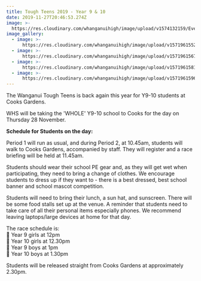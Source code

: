 ```yaml
---
title: Tough Teens 2019 - Year 9 & 10
date: 2019-11-27T20:46:53.274Z
image: >-
  https://res.cloudinary.com/whanganuihigh/image/upload/v1574132159/Events/Race-Schedule.1000---Tough-Teens-2019.jpg
image_gallery:
  - image: >-
      https://res.cloudinary.com/whanganuihigh/image/upload/v1571961552/News/photo_from_last_year_1.jpg
  - image: >-
      https://res.cloudinary.com/whanganuihigh/image/upload/v1571961567/News/photo_from_last_year_2.jpg
  - image: >-
      https://res.cloudinary.com/whanganuihigh/image/upload/v1571961581/News/photo_from_last_year_3.jpg
  - image: >-
      https://res.cloudinary.com/whanganuihigh/image/upload/v1571961596/News/photo_from_last_year_4.jpg
---
```

The Wanganui Tough Teens is back again this year for Y9-10 students at Cooks Gardens. 

WHS will be taking the 'WHOLE' Y9-10 school to Cooks for the day on Thursday 28 November.


**Schedule for Students on the day:**  

Period 1 will run as usual, and during Period 2, at 10.45am, students will walk to Cooks Gardens, accompanied by staff. They will register and a race briefing will be held at 11.45am.  

Students should wear their school PE gear and, as they will get wet when participating, they need to bring a change of clothes. We encourage students to dress up if they want to - there is a best dressed, best school banner and school mascot competition.

Students will need to bring their lunch, a sun hat, and sunscreen. There will be some food stalls set up at the venue. A reminder that students need to take care of all their personal items especially phones. We recommend leaving laptops/large devices at home for that day.

The race schedule is:  
 Year 9 girls at 12pm  
 Year 10 girls at 12.30pm  
 Year 9 boys at 1pm  
 Year 10 boys at 1.30pm  

Students will be released straight from Cooks Gardens at approximately 2.30pm.
